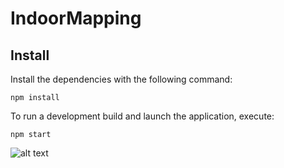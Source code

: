 # IndoorMapping

## Install

Install the dependencies with the following command:

`npm install`

To run a development build and launch the application, execute:

`npm start`

![alt text](image.jpg.gif)
